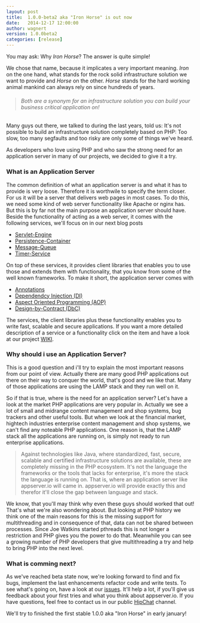 ```yaml
---
layout: post
title:  1.0.0-beta2 aka "Iron Horse" is out now
date:   2014-12-17 12:00:00
author: wagnert
version: 1.0.0beta2
categories: [release]
---
```


You may ask: Why *Iron Horse*? The answer is quite simple!

We chose that name, because it implicates a very important meaning. *Iron* on the one hand, what stands for the
rock solid infrastructure solution we want to provide and *Horse* on the other. *Horse* stands for the hard 
working animal mankind can always rely on since hundreds of years.

> ###### Both are a synonym for an infrastructure solution you can build your business critical application on!

Many guys out there, we talked to during the last years, told us: It's not possible to build an infrastructure
solution completely based on PHP: Too slow, too many segfaults and too risky are only some of things we've 
heard.

As developers who love using PHP and who saw the strong need for an application server in many of our projects,
we decided to give it a try.

### What is an Application Server

The common definition of what an application server is and what it has to provide is very loose. Therefore it
is worthwile to specify the term closer. For us it will be a server that delivers web pages in most cases.
To do this, we need some kind of web server functionality like Apache or nginx has. But this is by far not
the main purpose an application server should have. Beside the functionality of acting as a web server, it
comes with the following services, we'll focus on in our next blog posts

* [Servlet-Engine](https://github.com/appserver-io/appserver/wiki/05.-Servlet-Engine)
* [Persistence-Container](https://github.com/appserver-io/appserver/wiki/08.-Persistence-Container)
* [Message-Queue](https://github.com/appserver-io/appserver/wiki/09.-Message-Queue)
* [Timer-Service](https://github.com/appserver-io/appserver/wiki/10.-Timer-Service)

On top of these services, it provides client libraries that enables you to use those and extends them with 
functionality, that you know from some of the well known frameworks. To make it short, the application server
comes with

* [Annotations](https://github.com/appserver-io/appserver/wiki/06.-Annotations)
* [Dependendcy Injection (DI)](https://github.com/appserver-io/appserver/wiki/07.-Dependency-Injection)
* [Aspect Oriented Programming (AOP)](https://github.com/appserver-io/appserver/wiki/11.-AOP)
* [Design-by-Contract (DbC)](https://github.com/appserver-io/appserver/wiki/12.-Design-by-Contract)

The services, the client libraries plus these functionality enables you to write fast, scalable and secure
applications. If you want a more detailed description of a service or a functionality click on the item and
have a look at our project [WIKI](https://github.com/appserver-io/appserver/wiki).

### Why should i use an Application Server?

This is a good question and i'll try to explain the most important reasons from our point of view. Actually
there are many good PHP applications out there on their way to conquer the world, that's good and we like
that. Many of those applications are using the LAMP stack and they run well on it.

So if that is true, where is the need for an application server? Let's have a look at the market PHP 
applications are very popular in. Actually we see a lot of small and midrange content management and shop 
systems, bug trackers and other useful tools. But when we look at the financial market, hightech industries
enterprise content management and shop systems, we can't find any noteable PHP applications. One reason is,
that the LAMP stack all the applications are running on, is simply not ready to run enterprise applications.

> Against technologies like Java, where standardized, fast, secure, scalable and certified infrastructure 
> solutions are available, these are completely missing in the PHP ecosystem. It's not the language the 
> frameworks or the tools that lacks for enterprise, it's more the stack the language is running on. That is,
> where an application server like appserver.io will came in. appserver.io will provide exactly this and
> therefor it'll close the gap between language and stack.

We know, that you'll may think why even these guys should worked that out! That's what we're also wondering
about. But looking at PHP history we think one of the main reasons for this is the missing support for
multithreading and in consequence of that, data can not be shared between processes. Since Joe Watkins 
started pthreads this is not longer a restriction and PHP gives you the power to do that. Meanwhile you can
see a growing number of PHP developers that give multithreading a try and help to bring PHP into the next level.

### What is comming next?

As we've reached beta state now, we're looking forward to find and fix bugs, implement the last enhancements 
refactor code and write tests. To see what's going on, have a look at our [issues](https://github.com/appserver-io/appserver/milestones/Release%201.0.0.0%20%22Iron%20Horse%22). It'll
help a lot, if you'll give us feedback about your first tries and what you think about appserver.io. If you
have questions, feel free to contact us in our public [HipChat](http://appserver.io/community/contributing.html) channel.

We'll try to finished the first stable 1.0.0 aka "Iron Horse" in early january!
